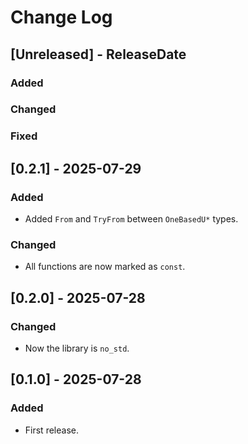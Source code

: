 # Change Log

## [Unreleased] - ReleaseDate

### Added

### Changed

### Fixed

## [0.2.1] - 2025-07-29

### Added

* Added `From` and `TryFrom` between `OneBasedU*` types.

### Changed

* All functions are now marked as `const`.

## [0.2.0] - 2025-07-28

### Changed

* Now the library is `no_std`.

## [0.1.0] - 2025-07-28

### Added

* First release.
